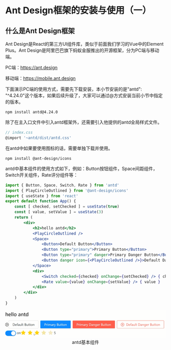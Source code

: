 # Ant Design框架的安装与使用（一）

## 什么是Ant Design框架

Ant Design是React的第三方UI组件库，类似于前面我们学习的Vue中的Element Plus。Ant Design是阿里巴巴旗下蚂蚁金服推出的开源框架，分为PC端与移动端。

PC端：https://ant.design

移动端：https://mobile.ant.design

下面演示PC端的使用方式，需要先下载安装，本小节安装的是"antd": "^4.24.0"这个版本，如果后续升级了，大家可以通过@方式安装当前小节中指定的版本。

```shell
npm install antd@4.24.0
```

除了在主入口文件中引入antd框架外，还需要引入他提供的antd全局样式文件。

```js
// index.css
@import '~antd/dist/antd.css'
```

在antd中如果要使用图标的话，需要单独下载并使用。

```shell
npm install @ant-design/icons
```

antd中基本组件的使用方式如下，例如：Button按钮组件，Space间距组件，Switch开关组件，Rate评分组件等：

```jsx
import { Button, Space, Switch, Rate } from 'antd'
import { PlayCircleOutlined } from '@ant-design/icons'
import { useState } from 'react'
export default function App() {
    const [ checked, setChecked ] = useState(true)
    const [ value, setValue ] = useState(3)
    return (
        <div>
            <h2>hello antd</h2>
            <PlayCircleOutlined />
            <Space>
                <Button>Default Button</Button>
                <Button type="primary">Primary Button</Button>
                <Button type="primary" danger>Primary Danger Button</Button>
                <Button danger icon={<PlayCircleOutlined />}>Default Danger Button</Button>
            </Space>
            <div>
                <Switch checked={checked} onChange={setChecked} /> { checked ? 'on' : 'off' }
                <Rate value={value} onChange={setValue} /> { value }
            </div>
        </div>
    )
}
```

<div align=center>
    <img src="./img/16-04-antd基本组件.png" />
    <div>antd基本组件</div>
</div>

